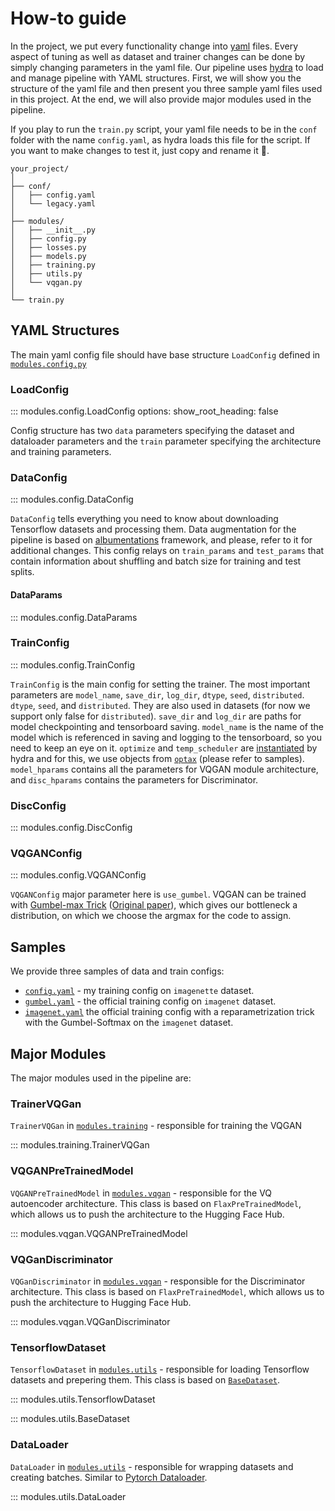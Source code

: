 # How-to guide

In the project, we put every functionality change into [yaml](https://en.wikipedia.org/wiki/YAML) files. Every aspect of tuning as well as dataset and trainer changes can be done by simply changing parameters in the yaml file. Our pipeline uses [hydra](https://hydra.cc) to load and manage pipeline with YAML structures. First, we will show you the structure of the yaml file and then present you three sample yaml files used in this project. At the end, we will also provide major modules used in the pipeline.

If you play to run the `train.py` script, your yaml file needs to be in the `conf` folder with the name `config.yaml`, as hydra loads this file for the script. If you want to make changes to test it, just copy and rename it 🥸.

    your_project/
    │
    ├── conf/
    │   ├── config.yaml
    │   └── legacy.yaml
    │
    ├── modules/
    │   ├── __init__.py
    │   ├── config.py
    │   ├── losses.py
    │   ├── models.py
    │   ├── training.py
    │   ├── utils.py
    │   └── vqgan.py
    │
    └── train.py

## YAML Structures

The main yaml config file should have base structure `LoadConfig` defined in [`modules.config.py`](https://github.com/WolodjaZ/jax-vqgan/blob/e67c52cbb02fc39fbbfacc1ad06f40e6a7d53a79/modules/config.py#L238)

### LoadConfig

::: modules.config.LoadConfig
    options:
        show_root_heading: false

Config structure has two `data` parameters specifying the dataset and dataloader parameters and the `train` parameter specifying the architecture and training parameters.

### DataConfig

::: modules.config.DataConfig

`DataConfig` tells everything you need to know about downloading Tensorflow datasets and processing them. Data augmentation for the pipeline is based on [albumentations](https://albumentations.ai) framework, and please, refer to it for additional changes. This config relays on `train_params` and `test_params` that contain information about shuffling and batch size for training and test splits.

#### DataParams

::: modules.config.DataParams

### TrainConfig

::: modules.config.TrainConfig

`TrainConfig` is the main config for setting the trainer. The most important parameters are `model_name`, `save_dir`, `log_dir`, `dtype`, `seed`, `distributed`. `dtype`, `seed`, and `distributed`. They are also used in datasets (for now we support only false for `distributed`). `save_dir` and `log_dir` are paths for model checkpointing and tensorboard saving. `model_name` is the name of the model which is referenced in saving and logging to the tensorboard, so you need to keep an eye on it. `optimize` and `temp_scheduler` are [instantiated](https://hydra.cc/docs/advanced/instantiate_objects/overview/) by hydra and for this, we use objects from [`optax`](https://optax.readthedocs.io/en/latest/) (please refer to samples). `model_hparams` contains all the parameters for VQGAN module architecture, and `disc_hparams` contains the parameters for Discriminator.

### DiscConfig

::: modules.config.DiscConfig

### VQGANConfig

::: modules.config.VQGANConfig

`VQGANConfig` major parameter here is `use_gumbel`. VQGAN can be trained with [Gumbel-max Trick](https://arxiv.org/pdf/2110.01515.pdf) ([Original paper](https://arxiv.org/pdf/1611.01144.pdf)), which gives our bottleneck a distribution, on which we choose the argmax for the code to assign.

## Samples

We provide three samples of data and train configs:
- [`config.yaml`](https://github.com/WolodjaZ/jax-vqgan/blob/main/conf/config.yaml) - my training config on `imagenette` dataset.
- [`gumbel.yaml`](https://github.com/WolodjaZ/jax-vqgan/blob/main/conf/gumbel.yaml) - the official training config on `imagenet` dataset.
- [`imagenet.yaml`](https://github.com/WolodjaZ/jax-vqgan/blob/main/conf/imagenet.yaml) the official training config with a reparametrization trick with the Gumbel-Softmax on the `imagenet` dataset.

## Major Modules

The major modules used in the pipeline are:

### TrainerVQGan

`TrainerVQGan` in [`modules.training`](https://github.com/WolodjaZ/jax-vqgan/blob/e67c52cbb02fc39fbbfacc1ad06f40e6a7d53a79/modules/training.py#L329) - responsible for training the VQGAN

::: modules.training.TrainerVQGan

### VQGANPreTrainedModel

`VQGANPreTrainedModel` in [`modules.vqgan`](https://github.com/WolodjaZ/jax-vqgan/blob/e67c52cbb02fc39fbbfacc1ad06f40e6a7d53a79/modules/vqgan.py#L322) - responsible for the VQ autoencoder architecture. This class is based on `FlaxPreTrainedModel`, which allows us to push the architecture to the Hugging Face Hub.

::: modules.vqgan.VQGANPreTrainedModel

### VQGanDiscriminator

`VQGanDiscriminator` in [`modules.vqgan`](https://github.com/WolodjaZ/jax-vqgan/blob/e67c52cbb02fc39fbbfacc1ad06f40e6a7d53a79/modules/vqgan.py#L613) - responsible for the Discriminator architecture. This class is based on `FlaxPreTrainedModel`, which allows us to push the architecture to Hugging Face Hub.

::: modules.vqgan.VQGanDiscriminator

### TensorflowDataset

`TensorflowDataset` in [`modules.utils`](https://github.com/WolodjaZ/jax-vqgan/blob/e67c52cbb02fc39fbbfacc1ad06f40e6a7d53a79/modules/utils.py#L162) - responsible for loading Tensorflow datasets and prepering them. This class is based on [`BaseDataset`](https://github.com/WolodjaZ/jax-vqgan/blob/e67c52cbb02fc39fbbfacc1ad06f40e6a7d53a79/modules/utils.py#L72).

::: modules.utils.TensorflowDataset

::: modules.utils.BaseDataset

### DataLoader

`DataLoader` in [`modules.utils`](https://github.com/WolodjaZ/jax-vqgan/blob/e67c52cbb02fc39fbbfacc1ad06f40e6a7d53a79/modules/utils.py#L185) - responsible for wrapping datasets and creating batches. Similar to [Pytorch Dataloader](https://pytorch.org/docs/stable/data.html#torch.utils.data.DataLoader).

::: modules.utils.DataLoader
